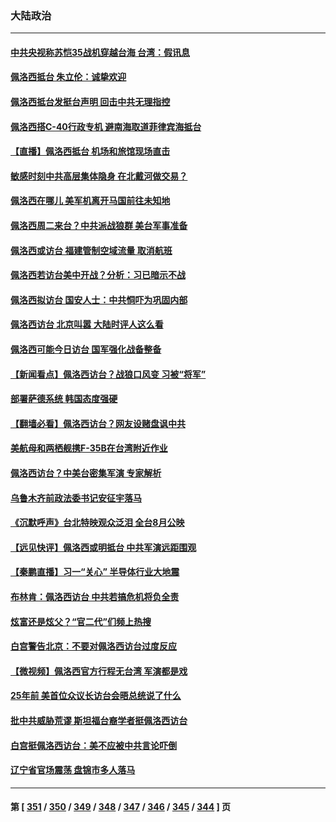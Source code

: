 ### 大陆政治
---
#### [中共央视称苏恺35战机穿越台海 台湾：假讯息](../../pages/ncid277/n13794103.md) 
#### [佩洛西抵台 朱立伦：诚挚欢迎](../../pages/ncid277/n13794087.md) 
#### [佩洛西抵台发挺台声明 回击中共无理指控](../../pages/ncid277/n13794082.md) 
#### [佩洛西搭C-40行政专机 避南海取道菲律宾海抵台](../../pages/ncid277/n13794075.md) 
#### [【直播】佩洛西抵台 机场和旅馆现场直击](../../pages/ncid277/n13794023.md) 
#### [敏感时刻中共高层集体隐身 在北戴河做交易？](../../pages/ncid277/n13793892.md) 
#### [佩洛西在哪儿 美军机离开马国前往未知地](../../pages/ncid277/n13794003.md) 
#### [佩洛西周二来台？中共派战狼群 美台军事准备](../../pages/ncid277/n13793887.md) 
#### [佩洛西或访台 福建管制空域流量 取消航班](../../pages/ncid277/n13793818.md) 
#### [佩洛西若访台美中开战？分析：习已暗示不战](../../pages/ncid277/n13793741.md) 
#### [佩洛西拟访台 国安人士：中共恫吓为巩固内部](../../pages/ncid277/n13793750.md) 
#### [佩洛西访台 北京叫嚣 大陆时评人这么看](../../pages/ncid277/n13793766.md) 
#### [佩洛西可能今日访台 国军强化战备整备](../../pages/ncid277/n13793617.md) 
#### [【新闻看点】佩洛西访台？战狼口风变 习被“将军”](../../pages/ncid277/n13793474.md) 
#### [部署萨德系统 韩国态度强硬](../../pages/ncid277/n13793697.md) 
#### [【翻墙必看】佩洛西访台？网友设赌盘讽中共](../../pages/ncid277/n13793577.md) 
#### [美航母和两栖舰携F-35B在台湾附近作业](../../pages/ncid277/n13793388.md) 
#### [佩洛西访台？中美台密集军演 专家解析](../../pages/ncid277/n13793500.md) 
#### [乌鲁木齐前政法委书记安征宇落马](../../pages/ncid277/n13793587.md) 
#### [《沉默呼声》台北特映观众泛泪 全台8月公映](../../pages/ncid277/n13792744.md) 
#### [【远见快评】佩洛西或明抵台 中共军演远距围观](../../pages/ncid277/n13793508.md) 
#### [【秦鹏直播】习一“关心” 半导体行业大地震](../../pages/ncid277/n13793513.md) 
#### [布林肯：佩洛西访台 中共若搞危机将负全责](../../pages/ncid277/n13793506.md) 
#### [炫富还是炫父？“官二代”们频上热搜](../../pages/ncid277/n13793394.md) 
#### [白宫警告北京：不要对佩洛西访台过度反应](../../pages/ncid277/n13793433.md) 
#### [【微视频】佩洛西官方行程无台湾 军演都是戏](../../pages/ncid277/n13793360.md) 
#### [25年前 美首位众议长访台会晤总统说了什么](../../pages/ncid277/n13793402.md) 
#### [批中共威胁荒谬 斯坦福台裔学者挺佩洛西访台](../../pages/ncid277/n13793409.md) 
#### [白宫挺佩洛西访台：美不应被中共言论吓倒](../../pages/ncid277/n13793411.md) 
#### [辽宁省官场震荡 盘锦市多人落马](../../pages/ncid277/n13793412.md) 

---
#### 第 [ [351](./351.md) / [350](./350.md) / [349](./349.md) / [348](./348.md) / [347](./347.md) / [346](./346.md) / [345](./345.md) / [344](./344.md) ] 页

